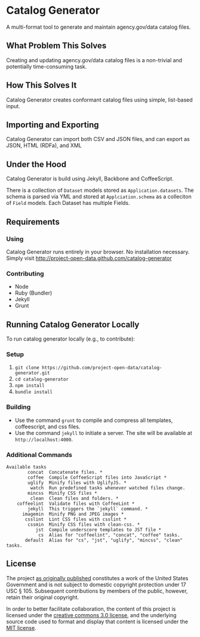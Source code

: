 Catalog Generator
=================

A multi-format tool to generate and maintain agency.gov/data catalog files.

## What Problem This Solves

Creating and updating agency.gov/data catalog files is a non-trivial and potentially time-consuming task.

## How This Solves It

Catalog Generator creates conformant catalog files using simple, list-based input.

## Importing and Exporting

Catalog Generator can import both CSV and JSON files, and can export as JSON, HTML (RDFa), and XML

## Under the Hood

Catalog Generator is build using Jekyll, Backbone and CoffeeScript.

There is a collection of `Dataset` models stored as `Application.datasets`. The schema is parsed via YML and stored at `Applciation.schema` as a colleciton of `Field` models. Each Dataset has multiple Fields.

## Requirements

### Using

Catalog Generator runs entirely in your browser. No installation necessary. Simply visit http://project-open-data.github.com/catalog-generator

### Contributing

* Node
* Ruby (Bundler)
* Jekyll
* Grunt

## Running Catalog Generator Locally

To run catalog generator locally (e.g., to contribute):

### Setup

1. `git clone https://github.com/project-open-data/catalog-generator.git`
2. `cd catalog-generator`
3. `npm install`
4. `bundle install`

### Building

* Use the command `grunt` to compile and compress all templates, coffeescript, and css files.
* Use the command `jekyll` to initiate a server. The site will be available at `http://localhost:4000`.

### Additional Commands

```
Available tasks
        concat  Concatenate files. *                                           
        coffee  Compile CoffeeScript files into JavaScript *                   
        uglify  Minify files with UglifyJS. *                                  
         watch  Run predefined tasks whenever watched files change.            
        mincss  Minify CSS files *                                             
         clean  Clean files and folders. *                                     
    coffeelint  Validate files with CoffeeLint *                               
        jekyll  This triggers the `jekyll` command. *                          
      imagemin  Minify PNG and JPEG images *                                   
       csslint  Lint CSS files with csslint *                                  
        cssmin  Minify CSS files with clean-css. *                             
           jst  Compile underscore templates to JST file *                     
            cs  Alias for "coffeelint", "concat", "coffee" tasks.              
       default  Alias for "cs", "jst", "uglify", "mincss", "clean" tasks.   
```


## License

The project [as originally published](#) constitutes a work of the United States Government and is not subject to domestic copyright protection under 17 USC § 105. Subsequent contributions by members of the public, however, retain their original copyright.

In order to better facilitate collaboration, the content of this project is licensed under the [creative commons 3.0 license](http://creativecommons.org/licenses/by/3.0/us/deed.en_US), and the underlying source code used to format and display that content is licensed under the [MIT license](http://opensource.org/licenses/mit-license.php). 